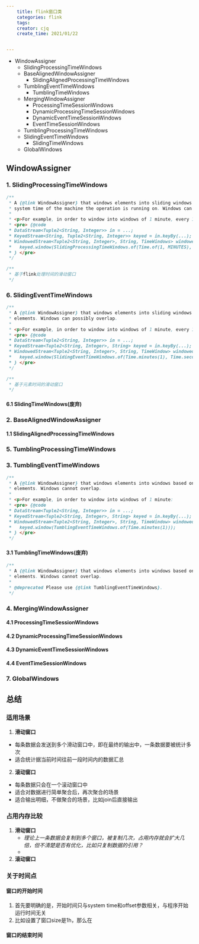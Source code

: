 ```yaml
---
    title: flink窗口类
    categories: flink
    tags:
    creator: cjq
    create_time: 2021/01/22


---
```


- WindowAssigner
  - SlidingProcessingTimeWindows
  - BaseAlignedWindowAssigner
    - SlidingAlignedProcessingTimeWindows
  - TumblingEventTimeWindows
    - TumblingTimeWindows
  - MergingWindowAssigner
    - ProcessingTimeSessionWindows
    - DynamicProcessingTimeSessionWindows
    - DynamicEventTimeSessionWindows
    - EventTimeSessionWindows
  - TumblingProcessingTimeWindows
  - SlidingEventTimeWindows
    - SlidingTimeWindows
  - GlobalWindows



## WindowAssigner



### 1. SlidingProcessingTimeWindows

```java
/**
 * A {@link WindowAssigner} that windows elements into sliding windows based on the current
 * system time of the machine the operation is running on. Windows can possibly overlap.
 *
 * <p>For example, in order to window into windows of 1 minute, every 10 seconds:
 * <pre> {@code
 * DataStream<Tuple2<String, Integer>> in = ...;
 * KeyedStream<String, Tuple2<String, Integer>> keyed = in.keyBy(...);
 * WindowedStream<Tuple2<String, Integer>, String, TimeWindows> windowed =
 *   keyed.window(SlidingProcessingTimeWindows.of(Time.of(1, MINUTES), Time.of(10, SECONDS));
 * } </pre>
 */

/**
 * 基于flink处理时间的滑动窗口
 */
```

### 6. SlidingEventTimeWindows

```java
/**
 * A {@link WindowAssigner} that windows elements into sliding windows based on the timestamp of the
 * elements. Windows can possibly overlap.
 *
 * <p>For example, in order to window into windows of 1 minute, every 10 seconds:
 * <pre> {@code
 * DataStream<Tuple2<String, Integer>> in = ...;
 * KeyedStream<Tuple2<String, Integer>, String> keyed = in.keyBy(...);
 * WindowedStream<Tuple2<String, Integer>, String, TimeWindow> windowed =
 *   keyed.window(SlidingEventTimeWindows.of(Time.minutes(1), Time.seconds(10)));
 * } </pre>
 */

/**
 * 基于元素时间的滑动窗口
 */
```

#### 6.1 SlidingTimeWindows(废弃)



### 2. BaseAlignedWindowAssigner



#### 1.1 SlidingAlignedProcessingTimeWindows



### 5. TumblingProcessingTimeWindows



### 3. TumblingEventTimeWindows

```java
/**
 * A {@link WindowAssigner} that windows elements into windows based on the timestamp of the
 * elements. Windows cannot overlap.
 *
 * <p>For example, in order to window into windows of 1 minute:
 * <pre> {@code
 * DataStream<Tuple2<String, Integer>> in = ...;
 * KeyedStream<Tuple2<String, Integer>, String> keyed = in.keyBy(...);
 * WindowedStream<Tuple2<String, Integer>, String, TimeWindow> windowed =
 *   keyed.window(TumblingEventTimeWindows.of(Time.minutes(1)));
 * } </pre>
 */
```



#### 3.1 TumblingTimeWindows(废弃)

```java
/**
 * A {@link WindowAssigner} that windows elements into windows based on the timestamp of the
 * elements. Windows cannot overlap.
 *
 * @deprecated Please use {@link TumblingEventTimeWindows}.
 */
```



### 4. MergingWindowAssigner



#### 4.1 ProcessingTimeSessionWindows



#### 4.2 DynamicProcessingTimeSessionWindows



#### 4.3 DynamicEventTimeSessionWindows



#### 4.4 EventTimeSessionWindows



### 7. GlobalWindows



## 总结

### 适用场景

1. **滑动窗口**

- 每条数据会发送到多个滑动窗口中，即在最终的输出中，一条数据要被统计多次
- 适合统计据当前时间往前一段时间内的数据汇总

2. **滚动窗口**

- 每条数据只会在一个滚动窗口中
- 适合对数据进行简单聚合后，再次聚合的场景
- 适合输出明细，不做聚合的场景，比如join后直接输出



### 占用内存比较

1. **滑动窗口**
   - *理论上一条数据会复制到多个窗口，被复制几次，占用内存就会扩大几倍，但不清楚是否有优化，比如只复制数据的引用？*
   - 
2. **滚动窗口**



### 关于时间点

#### 窗口的开始时间

1. 首先要明确的是，开始时间只与system time和offset参数相关，与程序开始运行时间无关
2. 比如设置了窗口size是1h，那么在

#### 窗口的结束时间